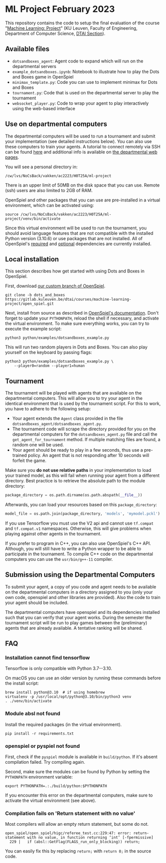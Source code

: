 
# ML Project February 2023

This repository contains the code to setup the final evaluation of the course "[Machine Learning: Project](https://onderwijsaanbod.kuleuven.be/syllabi/e/H0T25AE.htm)" (KU Leuven, Faculty of Engineering, Department of Computer Science, [DTAI Section](https://dtai.cs.kuleuven.be)).


## Available files

- `dotsandboxes_agent`: Agent code to expand which will run on the departmental servers
- `example_dotsandboxes.ipynb`: Notebook to illustrate how to play the Dots and Boxes game in OpenSpiel
- `minimax_template.py`: Code you can use to implement minimax for Dots and Boxes
- `tournament.py`: Code that is used on the departmental server to play the tournament
- `websocket_player.py`: Code to wrap your agent to play interactively using the web-based interface


## Use on departmental computers

The departmental computers will be used to run a tournament and submit your implementation (see detailed instructions below). You can also use these computers to train your agents. A tutorial to connect remotely via SSH can be found [here](ssh.md) and additional info is available on [the departmental web pages](https://system.cs.kuleuven.be/cs/system/wegwijs/computerklas/index-E.shtml).

You will see a personal directory in:

```
/cw/lvs/NoCsBack/vakken/ac2223/H0T25A/ml-project
```

There is an upper limit of 50MB on the disk space that you can use. Remote (ssh) users are also limited to 2GB of RAM.

OpenSpiel and other packages that you can use are pre-installed in a virtual environment, which can be activated using:

```
source /cw/lvs/NoCsBack/vakken/ac2223/H0T25A/ml-project/venv/bin/activate
```

Since this virtual environment will be used to run the tournament, you should avoid language features that are not compatible with the installed Python version (3.10.6) or use packages that are not installed. All of OpenSpiel's [required](https://gitlab.kuleuven.be/dtai/courses/machine-learning-project/open_spiel/-/blob/dots_and_boxes/requirements.txt) and [optional](https://gitlab.kuleuven.be/dtai/courses/machine-learning-project/open_spiel/-/blob/dots_and_boxes/open_spiel/scripts/python_extra_deps.sh) dependencies are currently installed.

## Local installation

This section describes how get started with using Dots and Boxes in OpenSpiel.

First, download [our custom branch of OpenSpiel](https://gitlab.kuleuven.be/dtai/courses/machine-learning-project/open_spiel/-/tree/dots_and_boxes).

```
git clone -b dots_and_boxes https://gitlab.kuleuven.be/dtai/courses/machine-learning-project/open_spiel.git
```

Next, install from source as described in [OpenSpiel's documentation](https://openspiel.readthedocs.io/en/latest/install.html#installation-from-source). Don't forget to update your `PYTHONPATH`, reload the shell if necessary, and activate the virtual environment.
To make sure everything works, you can try to execute the example script:

```
python3 python/examples/dotsandboxes_example.py
```

This will run two random players in Dots and Boxes. You can also play yourself on the keyboard by passing flags:

```
python3 python/examples/dotsandboxes_example.py \ 
    --player0=random --player1=human
```


## Tournament

The tournament will be played with agents that are available on the departmental computers. This will allow you to try your agent in the identical environment that is used by the tournament script. For this to work, you have to adhere to the following setup:

- Your agent extends the `Agent` class provided in the file `dotsandboxes_agent/dotsandboxes_agent.py`.
- The tournament code will scrape the directory provided for you on the departmental computers for the `dotsandboxes_agent.py` file and call the `get_agent_for_tournament` method. If multiple matching files are found, a random one will be used.
- Your agent should be ready to play in a few seconds, thus use a pre-trained policy. An agent that is not responding after 10 seconds will forfeit the game.

Make sure you **do not use relative paths** in your implementation to load your trained model, as this will fail when running your agent from a different directory. Best practice is to retrieve the absolute path to the module directory:

```python
package_directory = os.path.dirname(os.path.abspath(__file__))
```

Afterwards, you can load your resources based on this `package_directory`:

```python
model_file = os.path.join(package_directory, 'models', 'mymodel.pckl')
```

If you use Tensorflow you must use the V2 api and cannot use `tf.compat` and `tf.compat.v1` namespaces. Otherwise, this will give problems when playing against other agents in the tournament.

If you prefer to program in C++, you can also use OpenSpiel's C++ API. Although, you will still have to write a Python wrapper to be able to participate in the tournament. To compile C++ code on the departmental computers you can use the `usr/bin/g++-11` compiler.


## Submission using the Departmental Computers

To submit your agent, a copy of you code and agent needs to be available on the departmental computers in a directory assigned to you (only your own code, openspiel and other libraries are provided). Also the code to train your agent should be included.

The departmental computers have openspiel and its dependencies installed such that you can verify that your agent works. During the semester the tournament script will be run to play games between the (preliminary) agents that are already available. A tentative ranking will be shared.


## FAQ

### Installation cannot find tensorflow

Tensorflow is only compatible with Python 3.7--3.10.

On macOS you can use an older version by running these commands before the install script:

```
brew install python@3.10  # if using homebrew
virtualenv -p /usr/local/opt/python@3.10/bin/python3 venv
. ./venv/bin/activate
```

### Module absl not found

Install the required packages (in the virtual environment).

```
pip install -r requirements.txt
```

### openspiel or pyspiel not found

First, check if the `pyspiel` module is available in `build/python`. If it's absent compilation failed. Try compiling again.

Second, make sure the modules can be found by Python by setting the `PYTHONPATH` environment variable:

```
export PYTHONPATH=.:./build/python:$PYTHONPATH
```

If you encounter this error on the departmental computers, make sure to activate the virtual environment (see above).

### Compilation fails on 'Return statement with no value'

Most compilers will allow an empty return statement, but some do not.

```
open_spiel/open_spiel/higc/referee_test.cc:229:47: error: return-statement with no value, in function returning ‘int’ [-fpermissive]
  229 |   if (absl::GetFlag(FLAGS_run_only_blocking)) return;
```

You can easily fix this by replacing `return;` with `return 0;` in the source code.
